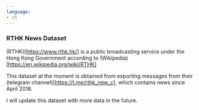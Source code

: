 ```yaml
---
language:
- zh
---
```


### RTHK News Dataset
(RTHK)[https://www.rthk.hk/] is a public broadcasting service under the Hong Kong Government according to (Wikipedia)[https://en.wikipedia.org/wiki/RTHK]


This dataset at the moment is obtained from exporting messages from their (telegram channel)[https://t.me/rthk_new_c], 
which contains news since April 2018. 


I will update this dataset with more data in the future.